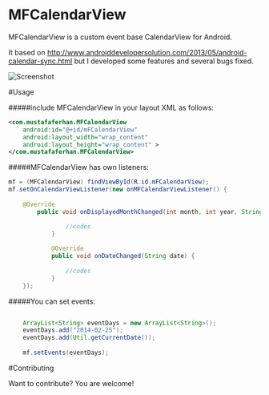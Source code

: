 MFCalendarView
==============

MFCalendarView is a custom event base CalendarView for Android.

It based on http://www.androiddevelopersolution.com/2013/05/android-calendar-sync.html but I developed some features and several bugs fixed.

![Screenshot](https://raw2.github.com/MustafaFerhan/MFCalendarView/master/mfcalendarview.png)


#Usage

#####include MFCalendarView in your layout XML as follows:
```xml
<com.mustafaferhan.MFCalendarView
	android:id="@+id/mFCalendarView"
    android:layout_width="wrap_content"
    android:layout_height="wrap_content" >
</com.mustafaferhan.MFCalendarView>
```

#####MFCalendarView has own listeners:

```java
mf = (MFCalendarView) findViewById(R.id.mFCalendarView);
mf.setOnCalendarViewListener(new onMFCalendarViewListener() {
			
	@Override
		public void onDisplayedMonthChanged(int month, int year, String monthStr) {

				//codes		
			}
			
			@Override
			public void onDateChanged(String date) {
			
				//codes
			}
	});


```

#####You can set events:

```java

	ArrayList<String> eventDays = new ArrayList<String>();
	eventDays.add("2014-02-25");
	eventDays.add(Util.getCurrentDate());
	
	mf.setEvents(eventDays);
```

#Contributing

Want to contribute? You are welcome!
